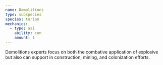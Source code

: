 ```yaml
---
name: Demolitions
type: subspecies
species: turian
mechanics:
  - type: asi
    ability: con
    amount: 1
---
```

Demolitions experts focus on both the combative application of explosive but also can support in construction, mining,
and colonization efforts.
